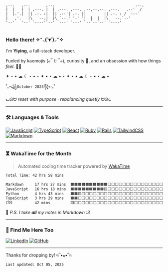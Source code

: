 <!-- ASCII header for fun! -->
<!-- URL: http://patorjk.com/software/taag/ -->
```
                                                               
,--.   ,--.       ,--.                                    .--, 
|  |   |  | ,---. |  | ,---. ,---. ,--,--,--. ,---.   .--'  /  
|  |.'.|  || .-. :|  || .--'| .-. ||        || .-. : /  ---`   
|   ,'.   |\   --.|  |\ `--.' '-' '|  |  |  |\   --.`--'       
'--'   '--' `----'`--' `---' `---' `--`--`--' `----'           
                                                               
```
### Hello there! ✧⁺⸜(˙▾˙)⸝⁺✧

I'm **Yiying**, a full-stack developer. 

Fueled by kaomojis (๑‾ ꇴ ‾๑), curiosity 👀, and an obsession with how things _feel_. 🥮🎃

✦ ⋆ • ☁︎ ☾ ⋆ • ⋆ ✦ • ⋆ ☁︎ • ⋆ ✦ ⋆ • ☁︎ ☾ ⋆ • ⋆ ☁︎ • 

˚₊‧꧁`October 2025`꧂‧₊˚

ᓚᘏᗢ _reset with purpose · rebalancing quietly_ ᗢᘏᓚ

<!--⌘ grooming [lc-spellbook](https://github.com/yjie10/lc-spellbook) and [inkveil-editor](https://github.com/yjie10/inkveil-editor). Update [mofulab8210](https://mofulab8210.com/) from time to time.-->


---


### 🛠 Languages & Tools

[![JavaScript](https://img.shields.io/badge/JavaScript-F7DF1E?style=flat&logo=javascript&logoColor=black)]()
[![TypeScript](https://img.shields.io/badge/TypeScript-3178C6?style=flat&logo=typescript&logoColor=white)]()
[![React](https://img.shields.io/badge/React-20232A?style=flat&logo=react&logoColor=61DAFB)]()
[![Ruby](https://img.shields.io/badge/Ruby-red?style=flat&logo=ruby&logoColor=white)]()
[![Rails](https://img.shields.io/badge/Rails-cc0000?style=flat&logo=rubyonrails&logoColor=white)]()
[![TailwindCSS](https://img.shields.io/badge/TailwindCSS-06B6D4?style=flat&logo=tailwindcss&logoColor=white)]()
[![Markdown](https://img.shields.io/badge/Markdown-000000?style=flat&logo=markdown&logoColor=white)]()


---


### ⏳ WakaTime for the Month

> Automated coding time tracker powered by [WakaTime](https://wakatime.com)

<!--START_SECTION:waka-->

```txt
Total Time: 42 hrs 58 mins

Markdown     17 hrs 27 mins  🟧🟧🟧🟧🟧🟧🟧🟧🟧🟧⬜⬜⬜⬜⬜⬜⬜⬜⬜⬜⬜⬜⬜⬜⬜   40.54 %
JavaScript   16 hrs 18 mins  🟧🟧🟧🟧🟧🟧🟧🟧🟧🟨⬜⬜⬜⬜⬜⬜⬜⬜⬜⬜⬜⬜⬜⬜⬜   37.87 %
Python       4 hrs 43 mins   🟧🟧🟨⬜⬜⬜⬜⬜⬜⬜⬜⬜⬜⬜⬜⬜⬜⬜⬜⬜⬜⬜⬜⬜⬜   10.99 %
TypeScript   3 hrs 29 mins   🟧🟧⬜⬜⬜⬜⬜⬜⬜⬜⬜⬜⬜⬜⬜⬜⬜⬜⬜⬜⬜⬜⬜⬜⬜   08.12 %
CSS          42 mins         🟨⬜⬜⬜⬜⬜⬜⬜⬜⬜⬜⬜⬜⬜⬜⬜⬜⬜⬜⬜⬜⬜⬜⬜⬜   01.66 %
```

<!--END_SECTION:waka-->

💬 _P.S. I take **all** my notes in Markdown :3_


---


### 🐾 Find Me Here Too

[![LinkedIn](https://img.shields.io/badge/LinkedIn-0A66C2?style=flat&logo=linkedin&logoColor=white)](https://www.linkedin.com/in/yjie28)
[![GitHub](https://img.shields.io/badge/GitHub-181717?style=flat&logo=github&logoColor=white)](https://github.com/yjie28 "Old GitHub – some archived projects from before 2022")


---


Thanks for dropping by! ฅ՞•ﻌ•՞ฅ

`Last updated: Oct 05, 2025`
